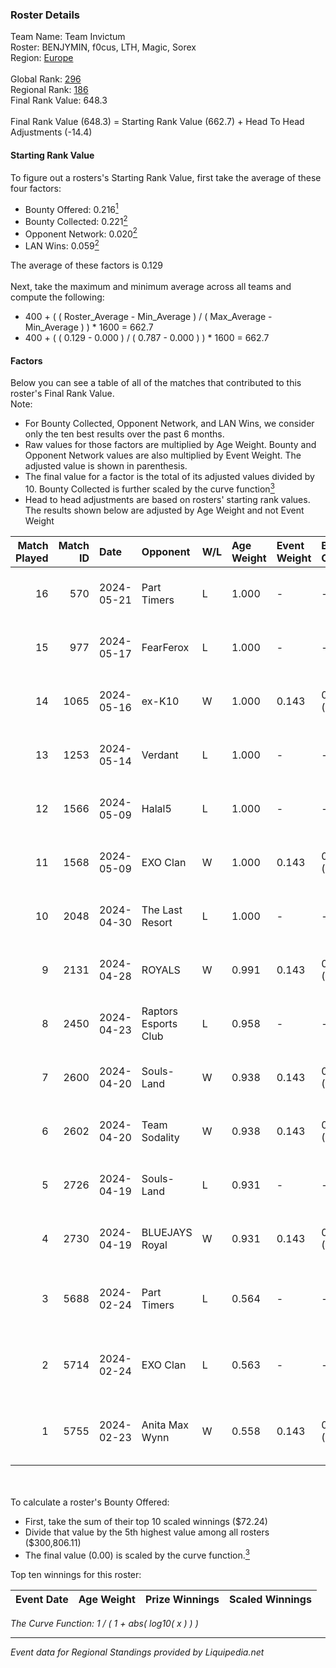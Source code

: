 ### Roster Details<br />
Team Name: Team Invictum<br />
Roster: BENJYMIN, f0cus, LTH, Magic, Sorex<br />
Region: [Europe]( ../standings_europe.md)<br />
<br />
Global Rank: [296](../standings_global.md)<br />
Regional Rank: [186]( ../standings_europe.md)<br />
Final Rank Value:  648.3<br />
<br />
Final Rank Value (648.3) = Starting Rank Value (662.7) + Head To Head Adjustments (-14.4)<br />

#### Starting Rank Value<br />
To figure out a rosters's Starting Rank Value, first take the average of these four factors:<br />
- Bounty Offered: 0.216[<sup>1</sup>](#table2)
- Bounty Collected: 0.221[<sup>2</sup>](#table1)
- Opponent Network: 0.020[<sup>2</sup>](#table1)
- LAN Wins: 0.059[<sup>2</sup>](#table1)

The average of these factors is 0.129<br />
<br />
Next, take the maximum and minimum average across all teams and compute the following:<br />
- 400 + ( ( Roster_Average - Min_Average ) / ( Max_Average - Min_Average ) ) * 1600 = 662.7
- 400 + ( ( 0.129 - 0.000 ) / ( 0.787 - 0.000 ) ) * 1600 = 662.7


#### Factors<br />
Below you can see a table of all of the matches that contributed to this roster's Final Rank Value.<br />
Note:<br />

- For Bounty Collected, Opponent Network, and LAN Wins, we consider only the ten best results over the past 6 months.
- Raw values for those factors are multiplied by Age Weight. Bounty and Opponent Network values are also multiplied by Event Weight. The adjusted value is shown in parenthesis.
- The final value for a factor is the total of its adjusted values divided by 10. Bounty Collected is further scaled by the curve function[<sup>3</sup>](#curveFunction)
- Head to head adjustments are based on rosters' starting rank values. The results shown below are adjusted by Age Weight and not Event Weight
<span id="table1"></span><br />


| Match Played | Match ID | Date       | Opponent             | W/L | Age Weight | Event Weight | Bounty Collected | Opponent Network | LAN Wins  | H2H Adj. | Roster                                |
| -: | -: | :- | :- | :- | :- | :- | :- | :- | :- | -: | :- |
|           16 |      570 | 2024-05-21 | Part Timers          | L   | 1.000      | -            | -                | -                | -         |   -14.53 | BENJYMIN, f0cus, LTH, Magic, Sorex    |
|           15 |      977 | 2024-05-17 | FearFerox            | L   | 1.000      | -            | -                | -                | -         |   -16.85 | BENJYMIN, f0cus, LTH, Magic, Sorex    |
|           14 |     1065 | 2024-05-16 | ex-K10               | W   | 1.000      | 0.143        | 0.005 (0.001)    | 0.517 (0.074)    | 0 (0.000) |    19.23 | BENJYMIN, f0cus, LTH, Magic, Sorex    |
|           13 |     1253 | 2024-05-14 | Verdant              | L   | 1.000      | -            | -                | -                | -         |    -7.02 | BENJYMIN, f0cus, LTH, Magic, Sorex    |
|           12 |     1566 | 2024-05-09 | Halal5               | L   | 1.000      | -            | -                | -                | -         |   -17.21 | BENJYMIN, f0cus, LTH, Magic, Sorex    |
|           11 |     1568 | 2024-05-09 | EXO Clan             | W   | 1.000      | 0.143        | 0.013 (0.002)    | 0.579 (0.083)    | 0 (0.000) |    25.28 | BENJYMIN, f0cus, LTH, Magic, Sorex    |
|           10 |     2048 | 2024-04-30 | The Last Resort      | L   | 1.000      | -            | -                | -                | -         |   -15.33 | BENJYMIN, f0cus, LTH, Magic, Sorex    |
|            9 |     2131 | 2024-04-28 | ROYALS               | W   | 0.991      | 0.143        | 0.003 (0.000)    | 0.143 (0.020)    | 0 (0.000) |    17.44 | BENJYMIN, f0cus, LTH, Magic, Sorex    |
|            8 |     2450 | 2024-04-23 | Raptors Esports Club | L   | 0.958      | -            | -                | -                | -         |    -7.11 | BENJYMIN, f0cus, LTH, Magic, Sorex    |
|            7 |     2600 | 2024-04-20 | Souls-Land           | W   | 0.938      | 0.143        | 0.000 (0.000)    | 0.079 (0.011)    | 0 (0.000) |     9.77 | BENJYMIN, f0cus, LTH, Magic, Sorex    |
|            6 |     2602 | 2024-04-20 | Team Sodality        | W   | 0.938      | 0.143        | 0.000 (0.000)    | 0.081 (0.011)    | 0 (0.000) |     9.47 | BENJYMIN, f0cus, LTH, Magic, Sorex    |
|            5 |     2726 | 2024-04-19 | Souls-Land           | L   | 0.931      | -            | -                | -                | -         |   -19.73 | BENJYMIN, f0cus, LTH, Magic, Sorex    |
|            4 |     2730 | 2024-04-19 | BLUEJAYS Royal       | W   | 0.931      | 0.143        | 0.000 (0.000)    | 0.000 (0.000)    | 0 (0.000) |     5.43 | BENJYMIN, f0cus, LTH, Magic, Sorex    |
|            3 |     5688 | 2024-02-24 | Part Timers          | L   | 0.564      | -            | -                | -                | -         |    -6.65 | CYPHER, ifan, JackB, JAUSTERE, Yoshwa |
|            2 |     5714 | 2024-02-24 | EXO Clan             | L   | 0.563      | -            | -                | -                | -         |    -2.48 | BENJYMIN, Jc-KicA, LTH, Magic, Sorex  |
|            1 |     5755 | 2024-02-23 | Anita Max Wynn       | W   | 0.558      | 0.143        | 0.000 (0.000)    | 0.018 (0.001)    | 1 (0.558) |     5.86 | BENJYMIN, Jc-KicA, LTH, Magic, Sorex  |

<br />
<span id="table2"></span><br />
To calculate a roster's Bounty Offered:<br />

- First, take the sum of their top 10 scaled winnings ($72.24)
- Divide that value by the 5th highest value among all rosters ($300,806.11)
- The final value (0.00) is scaled by the curve function.[<sup>3</sup>](#curveFunction)

Top ten winnings for this roster:<br />

| Event Date | Age Weight | Prize Winnings | Scaled Winnings |
| :- | -: | :- | :- |


<span id="curveFunction"></span>_The Curve Function: 1 / ( 1 + abs( log10( x ) ) )_<br />

---
_Event data for Regional Standings provided by Liquipedia.net_<br />
